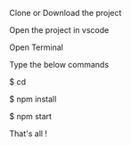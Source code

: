 

Clone or Download the project

Open the project in vscode

Open Terminal

Type the below commands

$ cd <your-react-app>

$ npm install

$ npm start

That's all !

